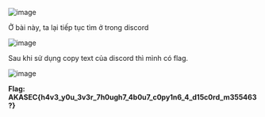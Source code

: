 ![image](https://github.com/anhshidou/akasecctf-2024/assets/120787381/cb4b62df-cb8a-479e-9e74-60a89197b750)

Ở bài này, ta lại tiếp tục tìm ở trong discord

![image](https://github.com/anhshidou/akasecctf-2024/assets/120787381/16fc25a8-78e0-400b-b771-bed3a81db246)

Sau khi sử dụng copy text của discord thì mình có flag.

![image](https://github.com/anhshidou/akasecctf-2024/assets/120787381/97683616-70d5-4432-a55b-a9a9f099fbe1)

**Flag: AKASEC{h4v3_y0u_3v3r_7h0ugh7_4b0u7_c0py1n6_4_d15c0rd_m355463?}**
